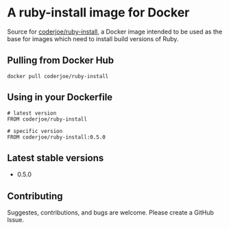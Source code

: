 # A ruby-install image for Docker

Source for [coderjoe/ruby-install](https://registry.hub.docker.com/u/coderjoe/ruby-install),
a Docker image intended to be used as the base for images which need to install build versions
of Ruby.

## Pulling from Docker Hub

```
docker pull coderjoe/ruby-install
```

## Using in your Dockerfile

```
# latest version
FROM coderjoe/ruby-install

# specific version
FROM coderjoe/ruby-install:0.5.0
```

## Latest stable versions

* 0.5.0

## Contributing

Suggestes, contributions, and bugs are welcome.
Please create a GitHub Issue.

